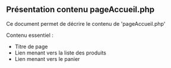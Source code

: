 ## Présentation contenu pageAccueil.php

Ce document permet de décrire le contenu de 'pageAccueil.php'

Contenu essentiel : 

+ Titre de page
+ Lien menant vers la liste des produits
+ Lien menant vers le panier